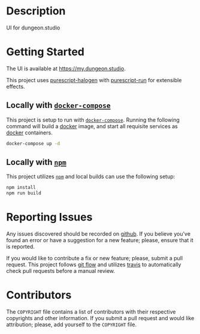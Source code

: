 # Description

UI for dungeon.studio

# Getting Started

The UI is available at <https://my.dungeon.studio>.

This project uses [purescript-halogen] with [purescript-run] for extensible effects.

## Locally with [`docker-compose`][docker-compose]

This project is setup to run with [`docker-compose`][docker-compose].  Running
the following command will build a [docker] image, and start all requisite
services as [docker] containers.

```bash
docker-compose up -d
```

## Locally with [`npm`][npm]

This project utilizes [`npm`][npm] and local builds can use the following setup:

```bash
npm install
npm run build
```

# Reporting Issues

Any issues discovered should be recorded on [github][issues].  If you believe
you've found an error or have a suggestion for a new feature; please, ensure
that it is reported.

If you would like to contribute a fix or new feature; please, submit a pull
request.  This project follows [git flow] and utilizes [travis] to automatically
check pull requests before a manual review.

# Contributors

The `COPYRIGHT` file contains a list of contributors with their respective
copyrights and other information.  If you submit a pull request and would like
attribution; please, add yourself to the `COPYRIGHT` file.

[docker-compose]: https://docs.docker.com/compose/
[docker]: https://docs.docker.com/
[git flow]: http://nvie.com/posts/a-successful-git-branching-model/
[issues]: https://github.com/velveteer/my.dungeon.studio/issues
[npm]: https://www.npmjs.com/
[pscid]: https://github.com/kRITZCREEK/pscid
[purescript-halogen]: https://github.com/slamdata/purescript-halogen
[purescript-run]: https://github.com/natefaubion/purescript-run
[travis]: https://travis-ci.org/velveteer/my.dungeon.studio
